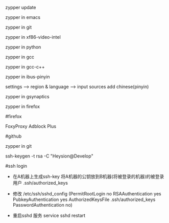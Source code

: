 zypper update

zypper in emacs 

zypper in git

zypper in xf86-video-intel

zypper in python

zypper in gcc

zypper in gcc-c++

zypper in ibus-pinyin

settings --> region & language --> input sources
add chinese(pinyin)

zypper in gsynaptics

zypper in firefox

#firefox

FoxyProxy
Adblock Plus


#github

zypper in git

ssh-keygen -t rsa -C "Heysion@Develop"


#ssh login

- 在A机器上生成ssh-key 将A机器的公钥放到B机器(将被登录的机器)的被登录用户 .ssh/authorized_keys

- 修改 /etc/ssh/sshd_config (PermitRootLogin no RSAAuthentication yes PubkeyAuthentication yes AuthorizedKeysFile	.ssh/authorized_keys PasswordAuthentication no)

- 重启sshd 服务 service sshd restart

